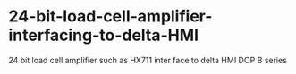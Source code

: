 # 24-bit-load-cell-amplifier-interfacing-to-delta-HMI
24 bit load cell amplifier such as HX711 inter face to delta HMI DOP B series
